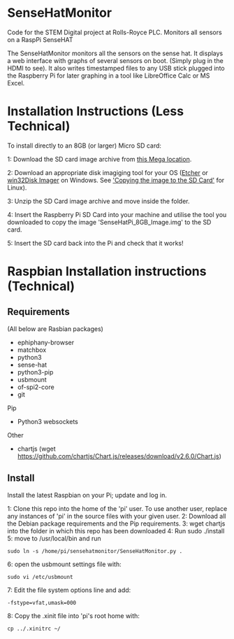 # SenseHatMonitor
Code for the STEM Digital project at Rolls-Royce PLC. Monitors all sensors on a RaspPi SenseHAT


The SenseHatMonitor monitors all the sensors on the sense hat. It displays a web interface with graphs of
several sensors on boot. (Simply plug in the HDMI to see).
It also writes timestamped files to any USB stick plugged into the Raspberry Pi for later graphing in a tool like 
LibreOffice Calc or MS Excel.



# Installation Instructions (Less Technical)

To install directly to an 8GB (or larger) Micro SD card:

 1: Download the SD card image archive from [this Mega location](https://mega.nz/#!KNUxSYaK!3izo3SfoDxCJIo9C3ZNjU9sjYg2Y9o_P_UHxeqfhndE).

 2: Download an appropriate disk imagiging tool for your OS ([Etcher](http://etcher.io/) or [win32Disk Imager](http://www.raspberry-projects.com/pi/pi-operating-systems/win32diskimager) on Windows. See ['Copying the image to the SD Card'](https://www.raspberrypi.org/documentation/installation/installing-images/linux.md) for Linux).

 3: Unzip the SD Card image archive and move inside the folder.

 4: Insert the Raspberry Pi SD Card into your machine and utilise the tool you downloaded to copy the image 'SenseHatPi_8GB_Image.img' to the SD card.

 5: Insert the SD card back into the Pi and check that it works!

# Raspbian Installation instructions (Technical)

## Requirements

(All below are Rasbian packages)

 * ephiphany-browser
 * matchbox
 * python3
 * sense-hat
 * python3-pip
 * usbmount
 * of-spi2-core
 * git

Pip
 * Python3 websockets

Other
 * chartjs (wget https://github.com/chartjs/Chart.js/releases/download/v2.6.0/Chart.js)

## Install

Install the latest Raspbian on your Pi; update and log in.

 1: Clone this repo into the home of the 'pi' user. To use another user, replace
    any instances of 'pi' in the source files with your given user.
 2: Download all the Debian package requirements and the Pip requirements.
 3: wget chartjs into the folder in which this repo has been downloaded
 4: Run 
    sudo ./install
 5: move to /usr/local/bin and run

    sudo ln -s /home/pi/sensehatmonitor/SenseHatMonitor.py .

 6: open the usbmount settings file with:

    sudo vi /etc/usbmount

 7: Edit the file system options line and add:

    -fstype=vfat,umask=000

 8: Copy the .xinit file into 'pi's root home with:

    cp ../.xinitrc ~/
